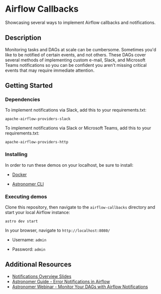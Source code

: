 # Airflow Callbacks

Showcasing several ways to implement Airflow callbacks and notifications.

## Description

Monitoring tasks and DAGs at scale can be cumbersome. Sometimes you'd like to be notified of certain events, and not others. These DAGs cover several methods of implementing custom e-mail, Slack, and Microsoft Teams notifications so you can be confident you aren't missing critical events that may require immediate attention.

## Getting Started

### Dependencies

To implement notifications via Slack, add this to your requirements.txt:
```
apache-airflow-providers-slack
```
To implement notifications via Slack or Microsoft Teams, add this to your requirements.txt:
```
apache-airflow-providers-http
```

### Installing

In order to run these demos on your localhost, be sure to install:

* [Docker](https://www.docker.com/products/docker-desktop)

* [Astronomer CLI](https://www.astronomer.io/docs/cloud/stable/resources/cli-reference)


### Executing demos

Clone this repository, then navigate to the ```airflow-callbacks``` directory and start your local Airflow instance:
```
astro dev start
```

In your browser, navigate to ```http://localhost:8080/```

* Username: ```admin```

* Password: ```admin```


## Additional Resources

* [Notifications Overview Slides](https://docs.google.com/presentation/d/1lnu3IfM82I09yK7XuzGcroDNMlZpqs-3nARDCWpfaDI/edit?usp=sharing)
* [Astronomer Guide - Error Notifications in Airflow](https://www.astronomer.io/guides/error-notifications-in-airflow)
* [Astronomer Webinar - Monitor Your DAGs with Airflow Notifications](https://www.astronomer.io/events/webinars/dags-with-airflow-notifications/)
